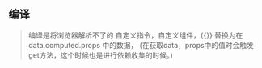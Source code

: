 ## 编译
 > 编译是将浏览器解析不了的 自定义指令，自定义组件，{{}} 替换为在data,computed.props 中的数据，
   (在获取data，props中的值时会触发 get方法，这个时候也是进行依赖收集的时候。)
